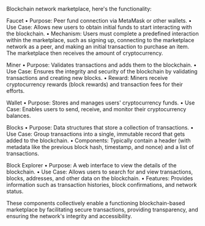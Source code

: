 Blockchain network marketplace, here's the functionality:

Faucet
• Purpose: Peer fund connection via MetaMask or other wallets.
• Use Case: Allows new users to obtain initial funds to start interacting with the blockchain.
• Mechanism: Users must complete a predefined interaction within the marketplace, such as signing up, connecting to the marketplace network as a peer, and making an initial transaction to purchase an item. The marketplace then receives the amount of cryptocurrency.

Miner
• Purpose: Validates transactions and adds them to the blockchain.
• Use Case: Ensures the integrity and security of the blockchain by validating transactions and creating new blocks.
• Reward: Miners receive cryptocurrency rewards (block rewards) and transaction fees for their efforts.

Wallet
• Purpose: Stores and manages users' cryptocurrency funds.
• Use Case: Enables users to send, receive, and monitor their cryptocurrency balances.

Blocks
• Purpose: Data structures that store a collection of transactions.
• Use Case: Group transactions into a single, immutable record that gets added to the blockchain.
• Components: Typically contain a header (with metadata like the previous block hash, timestamp, and nonce) and a list of transactions.

Block Explorer
• Purpose: A web interface to view the details of the blockchain.
• Use Case: Allows users to search for and view transactions, blocks, addresses, and other data on the blockchain.
• Features: Provides information such as transaction histories, block confirmations, and network status.

These components collectively enable a functioning blockchain-based marketplace by facilitating secure transactions, providing transparency, and ensuring the network's integrity and accessibility.
